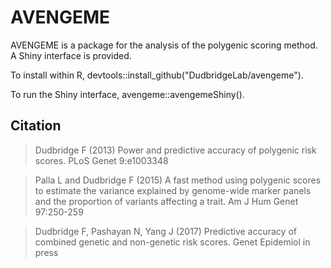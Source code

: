 # AVENGEME

AVENGEME is a package for the analysis of the polygenic scoring method.  A Shiny interface is provided.

To install within R, devtools::install_github("DudbridgeLab/avengeme").

To run the Shiny interface, avengeme::avengemeShiny().

## Citation

> Dudbridge F (2013) Power and predictive accuracy of polygenic risk scores. PLoS Genet 9:e1003348

> Palla L and Dudbridge F (2015) A fast method using polygenic scores to estimate the variance explained by genome-wide marker panels and the proportion of variants affecting a trait. Am J Hum Genet 97:250-259

> Dudbridge F, Pashayan N, Yang J (2017) Predictive accuracy of combined genetic and non-genetic risk scores.  Genet Epidemiol in press
